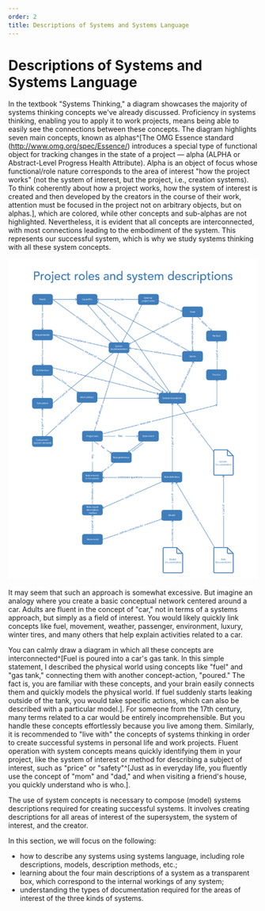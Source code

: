 ```yaml
---
order: 2
title: Descriptions of Systems and Systems Language
---
```


# Descriptions of Systems and Systems Language

In the textbook "Systems Thinking," a diagram showcases the majority of systems thinking concepts we've already discussed. Proficiency in systems thinking, enabling you to apply it to work projects, means being able to easily see the connections between these concepts. The diagram highlights seven main concepts, known as alphas^[The OMG Essence standard (http://www.omg.org/spec/Essence/) introduces a special type of functional object for tracking changes in the state of a project — alpha (ALPHA or Abstract-Level Progress Health Attribute). Alpha is an object of focus whose functional/role nature corresponds to the area of interest "how the project works" (not the system of interest, but the project, i.e., creation systems). To think coherently about how a project works, how the system of interest is created and then developed by the creators in the course of their work, attention must be focused in the project not on arbitrary objects, but on alphas.], which are colored, while other concepts and sub-alphas are not highlighted. Nevertheless, it is evident that all concepts are interconnected, with most connections leading to the embodiment of the system. This represents our successful system, which is why we study systems thinking with all these system concepts.

![Diagram](./descriptions-of-systems-and-systems-language-15.png)

It may seem that such an approach is somewhat excessive. But imagine an analogy where you create a basic conceptual network centered around a car. Adults are fluent in the concept of "car," not in terms of a systems approach, but simply as a field of interest. You would likely quickly link concepts like fuel, movement, weather, passenger, environment, luxury, winter tires, and many others that help explain activities related to a car.

You can calmly draw a diagram in which all these concepts are interconnected^[Fuel is poured into a car's gas tank. In this simple statement, I described the physical world using concepts like "fuel" and "gas tank," connecting them with another concept-action, "poured." The fact is, you are familiar with these concepts, and your brain easily connects them and quickly models the physical world. If fuel suddenly starts leaking outside of the tank, you would take specific actions, which can also be described with a particular model.]. For someone from the 17th century, many terms related to a car would be entirely incomprehensible. But you handle these concepts effortlessly because you live among them. Similarly, it is recommended to "live with" the concepts of systems thinking in order to create successful systems in personal life and work projects. Fluent operation with system concepts means quickly identifying them in your project, like the system of interest or method for describing a subject of interest, such as "price" or "safety"^[Just as in everyday life, you fluently use the concept of "mom" and "dad," and when visiting a friend's house, you quickly understand who is who.].

The use of system concepts is necessary to compose (model) systems descriptions required for creating successful systems. It involves creating descriptions for all areas of interest of the supersystem, the system of interest, and the creator.

In this section, we will focus on the following:

* how to describe any systems using systems language, including role descriptions, models, description methods, etc.;
* learning about the four main descriptions of a system as a transparent box, which correspond to the internal workings of any system;
* understanding the types of documentation required for the areas of interest of the three kinds of systems.